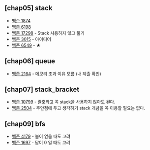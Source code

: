 ## [chap05] stack

* [백준 1874](https://www.acmicpc.net/problem/1874)
* [백준 6198](https://www.acmicpc.net/problem/6198)
* [백준 17298](https://www.acmicpc.net/problem/17298) - Stack 사용하지 않고 풀기
* [백준 3015](https://www.acmicpc.net/problem/3015) - 아이디어
* [백준 6549](https://www.acmicpc.net/problem/6549) - ★

## [chap06] queue

* [백준 2164](https://www.acmicpc.net/problem/2164) - 메모리 초과 이유 모름 (내 제출 확인)

## [chap07] stack_bracket

* [백준 10799](https://www.acmicpc.net/problem/10799) - 괄호라고 꼭 stack을 사용하지 않아도 된다.
* [백준 2504](https://www.acmicpc.net/problem/2504) - 주안점에 두고 생각하기 stack 개념을 꼭 이용할 필요는 없다.

## [chap09] bfs

* [백준 4179](https://www.acmicpc.net/problem/4179) - 불이 없을 때도 고려
* [백준 1697](https://www.acmicpc.net/problem/1697) - 답이 0 일 때도 고려
